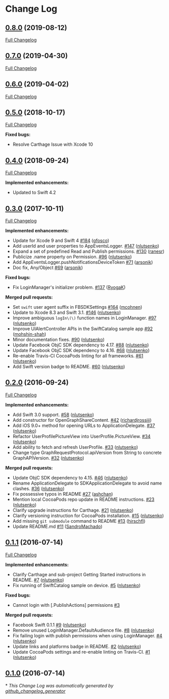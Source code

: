 # Change Log

## [0.8.0](https://github.com/facebook/facebook-swift-sdk/tree/v0.8.0) (2019-08-12)

[Full Changelog](https://github.com/facebook/facebook-swift-sdk/compare/v0.7.0...v0.8.0)

## [0.7.0](https://github.com/facebook/facebook-swift-sdk/tree/v0.7.0) (2019-04-30)

[Full Changelog](https://github.com/facebook/facebook-swift-sdk/compare/v0.6.0...v0.7.0)

## [0.6.0](https://github.com/facebook/facebook-swift-sdk/tree/v0.6.0) (2019-04-02)

[Full Changelog](https://github.com/facebook/facebook-swift-sdk/compare/0.5.0...v0.6.0)

## [0.5.0](https://github.com/facebook/facebook-swift-sdk/tree/0.5.0) (2018-10-17)

[Full Changelog](https://github.com/facebook/facebook-swift-sdk/compare/0.4.0...0.5.0)

**Fixed bugs:**

- Resolve Carthage Issue with Xcode 10

## [0.4.0](https://github.com/facebook/facebook-swift-sdk/tree/0.4.0) (2018-09-24)

[Full Changelog](https://github.com/facebook/facebook-swift-sdk/compare/0.3.0...0.4.0)

**Implemented enhancements:**

- Updated to Swift 4.2

## [0.3.0](https://github.com/facebook/facebook-swift-sdk/tree/0.3.0) (2017-10-11)

[Full Changelog](https://github.com/facebook/facebook-swift-sdk/compare/0.2.0...0.3.0)

**Implemented enhancements:**

- Update for Xcode 9 and Swift 4 [\#184](https://github.com/facebook/facebook-swift-sdk/pull/184)
  ([gfosco](https://github.com/gfosco))
- Add userId and user properties to AppEventsLogger. [\#147](https://github.com/facebook/facebook-swift-sdk/pull/147)
  ([nlutsenko](https://github.com/nlutsenko))
- Expand a set of predefined Read and Publish permissions.
  [\#130](https://github.com/facebook/facebook-swift-sdk/pull/130) ([ranesr](https://github.com/ranesr))
- Publicize .name property on Permission. [\#96](https://github.com/facebook/facebook-swift-sdk/pull/96)
  ([nlutsenko](https://github.com/nlutsenko))
- Add AppEventsLogger.pushNotificationsDeviceToken [\#71](https://github.com/facebook/facebook-swift-sdk/pull/71)
  ([arsonik](https://github.com/arsonik))
- Doc fix, Any/Object [\#69](https://github.com/facebook/facebook-swift-sdk/pull/69)
  ([arsonik](https://github.com/arsonik))

**Fixed bugs:**

- Fix LoginManager's initializer problem. [\#137](https://github.com/facebook/facebook-swift-sdk/pull/137)
  ([RyogaK](https://github.com/RyogaK))

**Merged pull requests:**

- Set `swift` user agent suffix in FBSDKSettings [\#164](https://github.com/facebook/facebook-swift-sdk/pull/164)
  ([mcohnen](https://github.com/mcohnen))
- Update to Xcode 8.3 and Swift 3.1. [\#146](https://github.com/facebook/facebook-swift-sdk/pull/146)
  ([nlutsenko](https://github.com/nlutsenko))
- Improve ambiguous `logIn\(\)` function names in LoginManager.
  [\#97](https://github.com/facebook/facebook-swift-sdk/pull/97) ([nlutsenko](https://github.com/nlutsenko))
- Improve UIAlertController APIs in the SwiftCatalog sample app
  [\#92](https://github.com/facebook/facebook-swift-sdk/pull/92) ([mohshin-shah](https://github.com/mohshin-shah))
- Minor documentation fixes. [\#90](https://github.com/facebook/facebook-swift-sdk/pull/90)
  ([nlutsenko](https://github.com/nlutsenko))
- Update Facebook ObjC SDK dependency to 4.17. [\#88](https://github.com/facebook/facebook-swift-sdk/pull/88)
  ([nlutsenko](https://github.com/nlutsenko))
- Update Facebook ObjC SDK dependency to 4.16. [\#68](https://github.com/facebook/facebook-swift-sdk/pull/68)
  ([nlutsenko](https://github.com/nlutsenko))
- Re-enable Travis-CI CocoaPods linting for all frameworks.
  [\#61](https://github.com/facebook/facebook-swift-sdk/pull/61) ([nlutsenko](https://github.com/nlutsenko))
- Add Swift version badge to README. [\#60](https://github.com/facebook/facebook-swift-sdk/pull/60)
  ([nlutsenko](https://github.com/nlutsenko))

## [0.2.0](https://github.com/facebook/facebook-swift-sdk/tree/0.2.0) (2016-09-24)

[Full Changelog](https://github.com/facebook/facebook-swift-sdk/compare/0.1.1...0.2.0)

**Implemented enhancements:**

- Add Swift 3.0 support. [\#58](https://github.com/facebook/facebook-swift-sdk/pull/58)
  ([nlutsenko](https://github.com/nlutsenko))
- Add constructor for OpenGraphShareContent. [\#42](https://github.com/facebook/facebook-swift-sdk/pull/42)
  ([richardjrossiii](https://github.com/richardjrossiii))
- Add iOS 9.0+ method for opening URLs to ApplicationDelegate.
  [\#37](https://github.com/facebook/facebook-swift-sdk/pull/37) ([nlutsenko](https://github.com/nlutsenko))
- Refactor UserProfilePictureView into UserProfile.PictureView.
  [\#34](https://github.com/facebook/facebook-swift-sdk/pull/34) ([nlutsenko](https://github.com/nlutsenko))
- Add ability to fetch and refresh UserProfile. [\#33](https://github.com/facebook/facebook-swift-sdk/pull/33)
  ([nlutsenko](https://github.com/nlutsenko))
- Change type GraphRequestProtocol.apiVersion from String to concrete GraphAPIVersion.
  [\#32](https://github.com/facebook/facebook-swift-sdk/pull/32) ([nlutsenko](https://github.com/nlutsenko))

**Merged pull requests:**

- Update ObjC SDK dependency to 4.15. [\#46](https://github.com/facebook/facebook-swift-sdk/pull/46)
  ([nlutsenko](https://github.com/nlutsenko))
- Rename ApplicationDelegate to SDKApplicationDelegate to avoid name clashes.
  [\#36](https://github.com/facebook/facebook-swift-sdk/pull/36) ([nlutsenko](https://github.com/nlutsenko))
- Fix possessive typos in README [\#27](https://github.com/facebook/facebook-swift-sdk/pull/27)
  ([ashchan](https://github.com/ashchan))
- Mention local CocoaPods repo update in README instructions.
  [\#23](https://github.com/facebook/facebook-swift-sdk/pull/23) ([nlutsenko](https://github.com/nlutsenko))
- Clarify upgrade instructions for Carthage. [\#21](https://github.com/facebook/facebook-swift-sdk/pull/21)
  ([nlutsenko](https://github.com/nlutsenko))
- Clarify versioning instruction for CocoaPods installation.
  [\#15](https://github.com/facebook/facebook-swift-sdk/pull/15) ([nlutsenko](https://github.com/nlutsenko))
- Add missing `git submodule` command to README [\#13](https://github.com/facebook/facebook-swift-sdk/pull/13)
  ([hirschfl](https://github.com/hirschfl))
- Update README.md [\#11](https://github.com/facebook/facebook-swift-sdk/pull/11)
  ([SandroMachado](https://github.com/SandroMachado))

## [0.1.1](https://github.com/facebook/facebook-swift-sdk/tree/0.1.1) (2016-07-14)

[Full Changelog](https://github.com/facebook/facebook-swift-sdk/compare/0.1.0...0.1.1)

**Implemented enhancements:**

- Clarify Carthage and sub-project Getting Started instructions in README.
  [\#7](https://github.com/facebook/facebook-swift-sdk/pull/7) ([nlutsenko](https://github.com/nlutsenko))
- Fix running of SwiftCatalog sample on device. [\#5](https://github.com/facebook/facebook-swift-sdk/pull/5)
  ([nlutsenko](https://github.com/nlutsenko))

**Fixed bugs:**

- Cannot login with \[.PublishActions\] permissions [\#3](https://github.com/facebook/facebook-swift-sdk/issues/3)

**Merged pull requests:**

- Facebook Swift 0.1.1 [\#9](https://github.com/facebook/facebook-swift-sdk/pull/9)
  ([nlutsenko](https://github.com/nlutsenko))
- Remove unused LoginManager.DefaultAudience file. [\#8](https://github.com/facebook/facebook-swift-sdk/pull/8)
  ([nlutsenko](https://github.com/nlutsenko))
- Fix failing login with publish permissions when using LoginManager.
  [\#4](https://github.com/facebook/facebook-swift-sdk/pull/4) ([nlutsenko](https://github.com/nlutsenko))
- Update links and platforms badge in README. [\#2](https://github.com/facebook/facebook-swift-sdk/pull/2)
  ([nlutsenko](https://github.com/nlutsenko))
- Update CocoaPods settings and re-enable linting on Travis-CI.
  [\#1](https://github.com/facebook/facebook-swift-sdk/pull/1) ([nlutsenko](https://github.com/nlutsenko))

## [0.1.0](https://github.com/facebook/facebook-swift-sdk/tree/0.1.0) (2016-07-14)

\* _This Change Log was automatically generated by
[github_changelog_generator](https://github.com/skywinder/Github-Changelog-Generator)_
